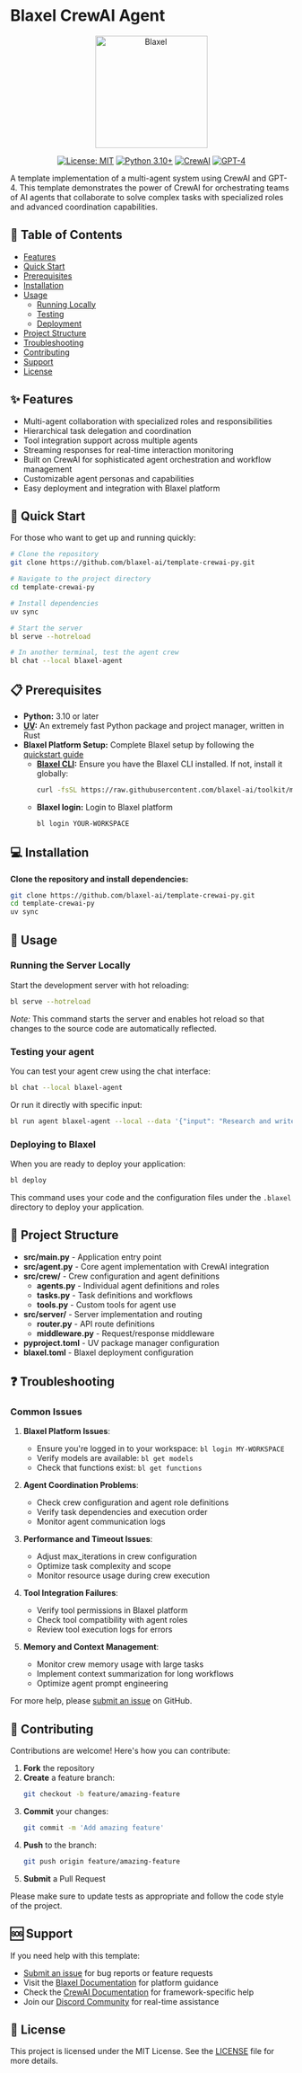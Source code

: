 # Blaxel CrewAI Agent

<p align="center">
  <img src="https://blaxel.ai/logo.png" alt="Blaxel" width="200"/>
</p>

<div align="center">

[![License: MIT](https://img.shields.io/badge/License-MIT-yellow.svg)](https://opensource.org/licenses/MIT)
[![Python 3.10+](https://img.shields.io/badge/python-3.10+-blue.svg)](https://www.python.org/downloads/)
[![CrewAI](https://img.shields.io/badge/CrewAI-powered-brightgreen.svg)](https://www.crewai.com/)
[![GPT-4](https://img.shields.io/badge/GPT--4-enabled-orange.svg)](https://openai.com/gpt-4)

</div>

A template implementation of a multi-agent system using CrewAI and GPT-4. This template demonstrates the power of CrewAI for orchestrating teams of AI agents that collaborate to solve complex tasks with specialized roles and advanced coordination capabilities.

## 📑 Table of Contents

- [Features](#features)
- [Quick Start](#quick-start)
- [Prerequisites](#prerequisites)
- [Installation](#installation)
- [Usage](#usage)
  - [Running Locally](#running-the-server-locally)
  - [Testing](#testing-your-agent)
  - [Deployment](#deploying-to-blaxel)
- [Project Structure](#project-structure)
- [Troubleshooting](#troubleshooting)
- [Contributing](#contributing)
- [Support](#support)
- [License](#license)

## ✨ Features

- Multi-agent collaboration with specialized roles and responsibilities
- Hierarchical task delegation and coordination
- Tool integration support across multiple agents
- Streaming responses for real-time interaction monitoring
- Built on CrewAI for sophisticated agent orchestration and workflow management
- Customizable agent personas and capabilities
- Easy deployment and integration with Blaxel platform

## 🚀 Quick Start

For those who want to get up and running quickly:

```bash
# Clone the repository
git clone https://github.com/blaxel-ai/template-crewai-py.git

# Navigate to the project directory
cd template-crewai-py

# Install dependencies
uv sync

# Start the server
bl serve --hotreload

# In another terminal, test the agent crew
bl chat --local blaxel-agent
```

## 📋 Prerequisites

- **Python:** 3.10 or later
- **[UV](https://github.com/astral-sh/uv):** An extremely fast Python package and project manager, written in Rust
- **Blaxel Platform Setup:** Complete Blaxel setup by following the [quickstart guide](https://docs.blaxel.ai/Get-started#quickstart)
  - **[Blaxel CLI](https://docs.blaxel.ai/Get-started):** Ensure you have the Blaxel CLI installed. If not, install it globally:
    ```bash
    curl -fsSL https://raw.githubusercontent.com/blaxel-ai/toolkit/main/install.sh | BINDIR=/usr/local/bin sudo -E sh
    ```
  - **Blaxel login:** Login to Blaxel platform
    ```bash
    bl login YOUR-WORKSPACE
    ```

## 💻 Installation

**Clone the repository and install dependencies:**

```bash
git clone https://github.com/blaxel-ai/template-crewai-py.git
cd template-crewai-py
uv sync
```

## 🔧 Usage

### Running the Server Locally

Start the development server with hot reloading:

```bash
bl serve --hotreload
```

_Note:_ This command starts the server and enables hot reload so that changes to the source code are automatically reflected.

### Testing your agent

You can test your agent crew using the chat interface:

```bash
bl chat --local blaxel-agent
```

Or run it directly with specific input:

```bash
bl run agent blaxel-agent --local --data '{"input": "Research and write a comprehensive report on renewable energy trends"}'
```

### Deploying to Blaxel

When you are ready to deploy your application:

```bash
bl deploy
```

This command uses your code and the configuration files under the `.blaxel` directory to deploy your application.

## 📁 Project Structure

- **src/main.py** - Application entry point
- **src/agent.py** - Core agent implementation with CrewAI integration
- **src/crew/** - Crew configuration and agent definitions
  - **agents.py** - Individual agent definitions and roles
  - **tasks.py** - Task definitions and workflows
  - **tools.py** - Custom tools for agent use
- **src/server/** - Server implementation and routing
  - **router.py** - API route definitions
  - **middleware.py** - Request/response middleware
- **pyproject.toml** - UV package manager configuration
- **blaxel.toml** - Blaxel deployment configuration

## ❓ Troubleshooting

### Common Issues

1. **Blaxel Platform Issues**:
   - Ensure you're logged in to your workspace: `bl login MY-WORKSPACE`
   - Verify models are available: `bl get models`
   - Check that functions exist: `bl get functions`

2. **Agent Coordination Problems**:
   - Check crew configuration and agent role definitions
   - Verify task dependencies and execution order
   - Monitor agent communication logs

3. **Performance and Timeout Issues**:
   - Adjust max_iterations in crew configuration
   - Optimize task complexity and scope
   - Monitor resource usage during crew execution

4. **Tool Integration Failures**:
   - Verify tool permissions in Blaxel platform
   - Check tool compatibility with agent roles
   - Review tool execution logs for errors

5. **Memory and Context Management**:
   - Monitor crew memory usage with large tasks
   - Implement context summarization for long workflows
   - Optimize agent prompt engineering

For more help, please [submit an issue](https://github.com/blaxel-templates/template-crewai-py/issues) on GitHub.

## 👥 Contributing

Contributions are welcome! Here's how you can contribute:

1. **Fork** the repository
2. **Create** a feature branch:
   ```bash
   git checkout -b feature/amazing-feature
   ```
3. **Commit** your changes:
   ```bash
   git commit -m 'Add amazing feature'
   ```
4. **Push** to the branch:
   ```bash
   git push origin feature/amazing-feature
   ```
5. **Submit** a Pull Request

Please make sure to update tests as appropriate and follow the code style of the project.

## 🆘 Support

If you need help with this template:

- [Submit an issue](https://github.com/blaxel-templates/template-crewai-py/issues) for bug reports or feature requests
- Visit the [Blaxel Documentation](https://docs.blaxel.ai) for platform guidance
- Check the [CrewAI Documentation](https://docs.crewai.com/) for framework-specific help
- Join our [Discord Community](https://discord.gg/G3NqzUPcHP) for real-time assistance

## 📄 License

This project is licensed under the MIT License. See the [LICENSE](LICENSE) file for more details.
